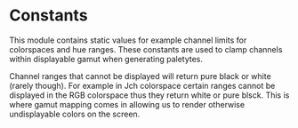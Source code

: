 # Constants

This module contains static values for example channel limits for colorspaces and hue ranges. These constants are used to clamp channels within displayable gamut when generating paletytes.

Channel ranges that cannot be displayed will return pure black or white (rarely though). For example in Jch colorspace certain ranges cannot be displayed in the RGB colorspace thus they return white or pure blsck. This is where gamut mapping comes in allowing us to render otherwise undisplayable colors on the screen.